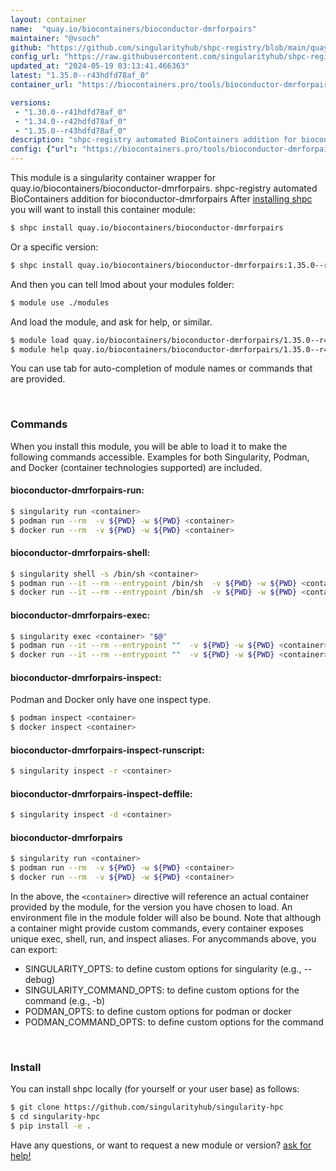 ```yaml
---
layout: container
name:  "quay.io/biocontainers/bioconductor-dmrforpairs"
maintainer: "@vsoch"
github: "https://github.com/singularityhub/shpc-registry/blob/main/quay.io/biocontainers/bioconductor-dmrforpairs/container.yaml"
config_url: "https://raw.githubusercontent.com/singularityhub/shpc-registry/main/quay.io/biocontainers/bioconductor-dmrforpairs/container.yaml"
updated_at: "2024-05-19 03:13:41.466363"
latest: "1.35.0--r43hdfd78af_0"
container_url: "https://biocontainers.pro/tools/bioconductor-dmrforpairs"

versions:
 - "1.30.0--r41hdfd78af_0"
 - "1.34.0--r42hdfd78af_0"
 - "1.35.0--r43hdfd78af_0"
description: "shpc-registry automated BioContainers addition for bioconductor-dmrforpairs"
config: {"url": "https://biocontainers.pro/tools/bioconductor-dmrforpairs", "maintainer": "@vsoch", "description": "shpc-registry automated BioContainers addition for bioconductor-dmrforpairs", "latest": {"1.35.0--r43hdfd78af_0": "sha256:e3d177dcc318af649d751975ea5daff128bfaae4a04a52a5b9660ac29126d572"}, "tags": {"1.30.0--r41hdfd78af_0": "sha256:0c2d87846719792bfcec02130e4512d8650783b91d0f38440a615319add412ec", "1.34.0--r42hdfd78af_0": "sha256:86d387f4b234eaf1a43e941c64c6af84485bf6c7747013d874e336987b68f52d", "1.35.0--r43hdfd78af_0": "sha256:e3d177dcc318af649d751975ea5daff128bfaae4a04a52a5b9660ac29126d572"}, "docker": "quay.io/biocontainers/bioconductor-dmrforpairs"}
---
```


This module is a singularity container wrapper for quay.io/biocontainers/bioconductor-dmrforpairs.
shpc-registry automated BioContainers addition for bioconductor-dmrforpairs
After [installing shpc](#install) you will want to install this container module:


```bash
$ shpc install quay.io/biocontainers/bioconductor-dmrforpairs
```

Or a specific version:

```bash
$ shpc install quay.io/biocontainers/bioconductor-dmrforpairs:1.35.0--r43hdfd78af_0
```

And then you can tell lmod about your modules folder:

```bash
$ module use ./modules
```

And load the module, and ask for help, or similar.

```bash
$ module load quay.io/biocontainers/bioconductor-dmrforpairs/1.35.0--r43hdfd78af_0
$ module help quay.io/biocontainers/bioconductor-dmrforpairs/1.35.0--r43hdfd78af_0
```

You can use tab for auto-completion of module names or commands that are provided.

<br>

### Commands

When you install this module, you will be able to load it to make the following commands accessible.
Examples for both Singularity, Podman, and Docker (container technologies supported) are included.

#### bioconductor-dmrforpairs-run:

```bash
$ singularity run <container>
$ podman run --rm  -v ${PWD} -w ${PWD} <container>
$ docker run --rm  -v ${PWD} -w ${PWD} <container>
```

#### bioconductor-dmrforpairs-shell:

```bash
$ singularity shell -s /bin/sh <container>
$ podman run --it --rm --entrypoint /bin/sh  -v ${PWD} -w ${PWD} <container>
$ docker run --it --rm --entrypoint /bin/sh  -v ${PWD} -w ${PWD} <container>
```

#### bioconductor-dmrforpairs-exec:

```bash
$ singularity exec <container> "$@"
$ podman run --it --rm --entrypoint ""  -v ${PWD} -w ${PWD} <container> "$@"
$ docker run --it --rm --entrypoint ""  -v ${PWD} -w ${PWD} <container> "$@"
```

#### bioconductor-dmrforpairs-inspect:

Podman and Docker only have one inspect type.

```bash
$ podman inspect <container>
$ docker inspect <container>
```

#### bioconductor-dmrforpairs-inspect-runscript:

```bash
$ singularity inspect -r <container>
```

#### bioconductor-dmrforpairs-inspect-deffile:

```bash
$ singularity inspect -d <container>
```



#### bioconductor-dmrforpairs

```bash
$ singularity run <container>
$ podman run --rm  -v ${PWD} -w ${PWD} <container>
$ docker run --rm  -v ${PWD} -w ${PWD} <container>
```


In the above, the `<container>` directive will reference an actual container provided
by the module, for the version you have chosen to load. An environment file in the
module folder will also be bound. Note that although a container
might provide custom commands, every container exposes unique exec, shell, run, and
inspect aliases. For anycommands above, you can export:

 - SINGULARITY_OPTS: to define custom options for singularity (e.g., --debug)
 - SINGULARITY_COMMAND_OPTS: to define custom options for the command (e.g., -b)
 - PODMAN_OPTS: to define custom options for podman or docker
 - PODMAN_COMMAND_OPTS: to define custom options for the command

<br>

### Install

You can install shpc locally (for yourself or your user base) as follows:

```bash
$ git clone https://github.com/singularityhub/singularity-hpc
$ cd singularity-hpc
$ pip install -e .
```

Have any questions, or want to request a new module or version? [ask for help!](https://github.com/singularityhub/singularity-hpc/issues)